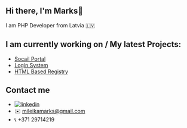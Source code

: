 ## Hi there, I'm Marks👋
I am PHP Developer from Latvia :latvia:



## I am currently working on / My latest Projects:

- <a href="https://github.com/meszmers/Socail">Socail Portal</a>
- <a href="https://github.com/meszmers/Login">Login System</a>
- <a href="https://github.com/meszmers/RegistryHTML">HTML Based Registry</a>


## Contact me
- <a href="https://www.linkedin.com/in/marks-mileika"><img src="https://img.icons8.com/color/96/000000/linkedin.png" alt="linkedin"/></a>
- :envelope: mileikamarks@gmail.com
- :telephone_receiver: +371 29714219


